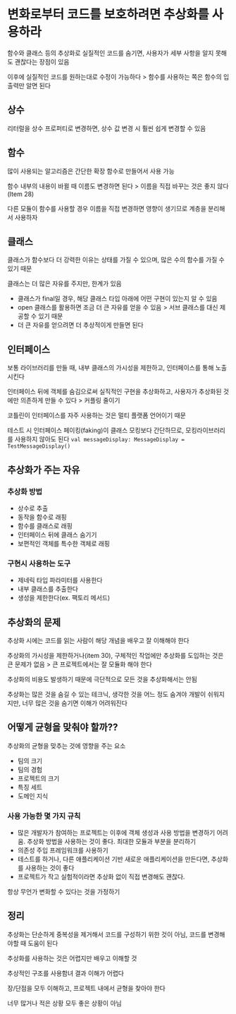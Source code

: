 # 변화로부터 코드를 보호하려면 추상화를 사용하라

함수와 클래스 등의 추상화로 실질적인 코드를 숨기면, 사용자가 세부 사항을 알지 못해도 괜찮다는 장점이 있음

이후에 실질적인 코드를 원하는대로 수정이 가능하다 > 함수를 사용하는 쪽은 함수의 입출력만 알면 된다

## 상수

리터럴을 상수 프로퍼티로 변경하면, 상수 값 변경 시 훨씬 쉽게 변경할 수 있음

## 함수

많이 사용되는 알고리즘은 간단한 확장 함수로 만들어서 사용 가능

함수 내부의 내용이 바뀔 때 이름도 변경하면 된다 > 이름을 직접 바꾸는 것은 좋지 않다 (Item 28)

다른 모듈이 함수를 사용할 경우 이름을 직접 변경하면 영향이 생기므로 계층을 분리해서 사용하자

## 클래스

클래스가 함수보다 더 강력한 이유는 상태를 가질 수 있으며, 많은 수의 함수를 가질 수 있기 때문

클래스는 더 많은 자유를 주지만, 한계가 있음

- 클래스가 final일 경우, 해당 클래스 타입 아래에 어떤 구현이 있는지 알 수 있음
- open 클래스를 활용하면 조금 더 큰 자유를 얻을 수 있음 > 서브 클래스를 대신 제공할 수 있기 때문
- 더 큰 자유를 얻으려면 더 추상적이게 만들면 된다

## 인터페이스

보통 라이브러리를 만들 때, 내부 클래스의 가시성을 제한하고, 인터페이스를 통해 노출 시킨다

인터페이스 뒤에 객체를 숨김으로써 실직적인 구현을 추상화하고, 사용자가 추상화된 것에만 의존하게 만들 수 있다 > 커플링 줄이기

코틀린이 인터페이스를 자주 사용하는 것은 멀티 플랫폼 언어이기 때문

테스트 시 인터페이스 페이킹(faking)이 클래스 모킹보다 간단하므로, 모킹라이브러리를 사용하지 않아도 된다
`val messageDisplay: MessageDisplay = TestMessageDisplay()`

## 추상화가 주는 자유

### 추상화 방법

- 상수로 추출
- 동작을 함수로 래핑
- 함수를 클래스로 래핑
- 인터페이스 뒤에 클래스 숨기기
- 보편적인 객체를 특수한 객체로 래핑

### 구현시 사용하는 도구

- 제네릭 타입 파라미터를 사용한다
- 내부 클래스를 추출한다
- 생성을 제한한다(ex. 팩토리 메서드)

## 추상화의 문제

추상화 시에는 코드를 읽는 사람이 해당 개념을 배우고 잘 이해해야 한다

추상화의 가시성을 제한하거나(item 30), 구체적인 작업에만 추상화를 도입하는 것은 큰 문제가 없음 > 큰 프로젝트에서는 잘 모듈화 해야 한다

추상화의 비용도 발생하기 때문에 극단적으로 모든 것을 추상화해서는 안됨

추상화는 많은 것을 숨길 수 있는 테크닉, 생각한 것을 어느 정도 숨겨야 개발이 쉬워지지만, 너무 많은 것을 숨기면 이해가 어려워진다

## 어떻게 균형을 맞춰야 할까??

추상화의 균형을 맞추는 것에 영향을 주는 요소

- 팀의 크기
- 팀의 경험
- 프로젝트의 크기
- 특징 세트
- 도메인 지식

### 사용 가능한 몇 가지 규칙

- 많은 개발자가 참여하는 프로젝트는 이후에 객체 생성과 사용 방법을 변경하기 어려움. 추상화 방법을 사용하는 것이 좋다. 최대한 모듈과 부분을 분리하기
- 의존성 주입 프레임워크를 사용하기
- 테스트를 하거나, 다른 애플리케이션 기반 새로운 애플리케이션을 만든다면, 추상화를 사용하는 것이 좋다
- 프로젝트가 작고 실험적이라면 추상화 없이 직접 변경해도 괜찮다.

항상 무언가 변화할 수 있다는 것을 가정하기

## 정리

추상화는 단순하게 중복성을 제거해서 코드를 구성하기 위한 것이 아님, 코드를 변경해야할 때 도움이 된다

추상화를 사용하는 것은 어렵지만 배우고 이해할 것

추상적인 구조를 사용함녀 결과 이해가 어렵다

장/단점을 모두 이해하고, 프로젝트 내에서 균형을 찾아야 한다

너무 많거나 적은 상황 모두 좋은 상황이 아님
